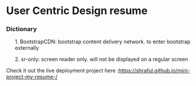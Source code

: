<h1> User Centric Design resume</h1>
     
 <h3>Dictionary</h3>
 <ol>1. BootstrapCDN: bootstrap content delivery network. to enter bootstrap externally</ol>
 <ol>2. sr-only: screen reader only. will not be displayed on a regular screen</ol>
 
 Check it out the live deployment project here :https://shraful.github.io/mini-project-my-resume-/


 
 
 
 
